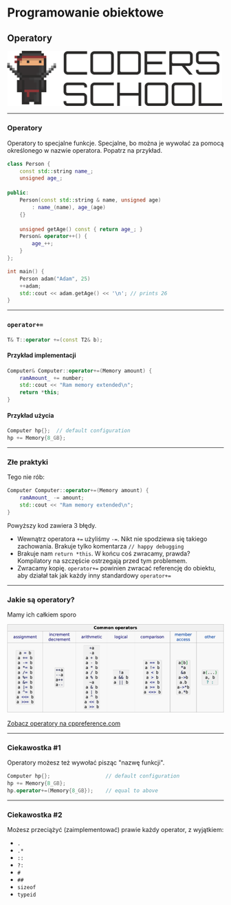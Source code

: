 <!-- .slide: data-background="#111111" -->

# Programowanie obiektowe

## Operatory

<a href="https://coders.school">
    <img width="500" src="../coders_school_logo.png" alt="Coders School" class="plain">
</a>

___
<!-- .slide: style="font-size: 0.8em" -->

### Operatory

Operatory to specjalne funkcje. Specjalne, bo można je wywołać za pomocą określonego w nazwie operatora. Popatrz na przykład.
<!-- .element: class="fragment fade-in" -->

```cpp
class Person {
    const std::string name_;
    unsigned age_;

public:
    Person(const std::string & name, unsigned age)
        : name_(name), age_(age)
    {}

    unsigned getAge() const { return age_; }
    Person& operator++() {
        age_++;
    }
};
```
<!-- .element: class="fragment fade-in" -->

```cpp
int main() {
    Person adam("Adam", 25)
    ++adam;
    std::cout << adam.getAge() << '\n'; // prints 26
}
```
<!-- .element: class="fragment fade-in" -->

___

### `operator+=`

```cpp
T& T::operator +=(const T2& b);
```
<!-- .element: class="fragment fade-in" -->

#### Przykład implementacji
<!-- .element: class="fragment fade-in" -->

```cpp
Computer& Computer::operator+=(Memory amount) {
    ramAmount_ += number;
    std::cout << "Ram memory extended\n";
    return *this;
}
```
<!-- .element: class="fragment fade-in" -->

#### Przykład użycia
<!-- .element: class="fragment fade-in" -->

```cpp
Computer hp{};  // default configuration
hp += Memory{8_GB};
```
<!-- .element: class="fragment fade-in" -->

___

### Złe praktyki

Tego nie rób:
<!-- .element: class="fragment fade-in" -->

```cpp
Computer Computer::operator+=(Memory amount) {
    ramAmount_ -= amount;
    std::cout << "Ram memory extended\n";
}
```
<!-- .element: class="fragment fade-in" -->

Powyższy kod zawiera 3 błędy.
<!-- .element: class="fragment fade-in" -->

* <!-- .element: class="fragment fade-in" --> Wewnątrz operatora <code>+=</code> użyliśmy <code>-=</code>. Nikt nie spodziewa się takiego zachowania. Brakuje tylko komentarza <code>// happy debugging</code>
* <!-- .element: class="fragment fade-in" --> Brakuje nam <code>return *this</code>. W końcu coś zwracamy, prawda? Kompilatory na szczęście ostrzegają przed tym problemem.
* <!-- .element: class="fragment fade-in" --> Zwracamy kopię. <code>operator+=</code> powinien zwracać referencję do obiektu, aby działał tak jak każdy inny standardowy <code>operator+=</code>

___

### Jakie są operatory?

Mamy ich całkiem sporo
<!-- .element: class="fragment fade-in" -->

<img src="img/operators.png" alt="Operatory" class="plain fragment fade-in">

[Zobacz operatory na cppreference.com](https://en.cppreference.com/w/cpp/language/operators)
<!-- .element: class="fragment fade-in" -->

___

### Ciekawostka #1

Operatory możesz też wywołać pisząc "nazwę funkcji".
<!-- .element: class="fragment fade-in" -->

```cpp
Computer hp{};                  // default configuration
hp += Memory{8_GB};
hp.operator+=(Memory{8_GB});    // equal to above
```
<!-- .element: class="fragment fade-in" -->

___

### Ciekawostka #2

Możesz przeciążyć (zaimplementować) prawie każdy operator, z wyjątkiem:
<!-- .element: class="fragment fade-in" -->

* <!-- .element: class="fragment fade-in" --> <code>.</code>
* <!-- .element: class="fragment fade-in" --> <code>.*</code>
* <!-- .element: class="fragment fade-in" --> <code>::</code>
* <!-- .element: class="fragment fade-in" --> <code>?:</code>
* <!-- .element: class="fragment fade-in" --> <code>#</code>
* <!-- .element: class="fragment fade-in" --> <code>##</code>
* <!-- .element: class="fragment fade-in" --> <code>sizeof</code>
* <!-- .element: class="fragment fade-in" --> <code>typeid</code>
